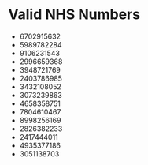 # Valid NHS Numbers 
- 6702915632
- 5989782284
- 9106231543
- 2996659368
- 3948721769
- 2403786985
- 3432108052
- 3073239863
- 4658358751
- 7804610467
- 8998256169
- 2826382233
- 2417444011
- 4935377186
- 3051138703